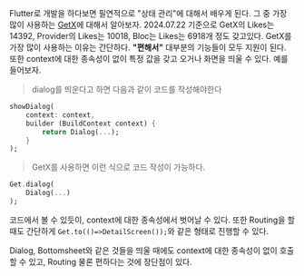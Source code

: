 Flutter로 개발을 하다보면 필연적으로 "상태 관리"에 대해서 배우게 된다.
그 중 가장 많이 사용하는 [GetX](https://pub.dev/packages/get)에 대해서 알아보자.
2024.07.22 기준으로 GetX의 Likes는 14392,  Provider의 Likes는 10018, Bloc는 Likes는 6918개 정도 갖고있다.
GetX를 가장 많이 사용하는 이유는 간단하다.
**"편해서"**
대부분의 기능들이 모두 지원이 된다. 또한 context에 대한 종속성이 없이 특정 값을 갖고 오거나 화면을 띄울 수 있다. 예를 들어보자.
> dialog를 띄운다고 하면 다음과 같이 코드를 작성해야한다
```dart
showDialog(
	context: context,
	builder (BuildContext context) {
		return Dialog(...);
	}
);
```
>GetX를 사용하면 이런 식으로 코드 작성이 가능하다.
```dart
Get.dialog(
	Dialog(...)
);
```
코드에서 볼 수 있듯이, context에 대한 종속성에서 벗어날 수 있다.
또한 Routing을 할 때도 간단하게 `Get.to(()=>DetailScreen());`와 같은 형태로 진행할 수 있다.

Dialog, Bottomsheet와 같은 것들을 띄울 때에도 context에 대한 종속성이 없이 호출할 수 있고, Routing
물론 편하다는 것에 장단점이 있다.
